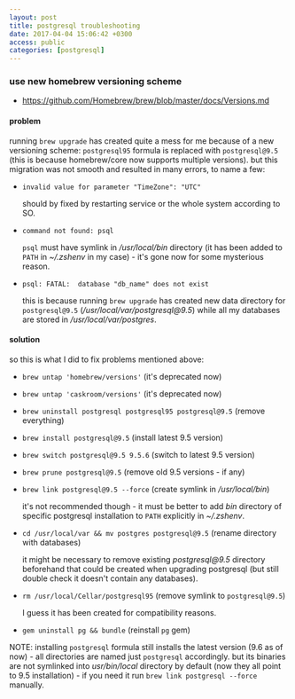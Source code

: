 ```yaml
---
layout: post
title: postgresql troubleshooting
date: 2017-04-04 15:06:42 +0300
access: public
categories: [postgresql]
---
```


<!-- more -->

### use new homebrew versioning scheme

- <https://github.com/Homebrew/brew/blob/master/docs/Versions.md>

#### problem

running `brew upgrade` has created quite a mess for me because of a new
versioning scheme: `postgresql95` formula is replaced with `postgresql@9.5`
(this is because homebrew/core now supports multiple versions).
but this migration was not smooth and resulted in many errors, to name a few:

- `invalid value for parameter "TimeZone": "UTC"`

  should by fixed by restarting service or the whole system according to SO.

- `command not found: psql`

  `psql` must have symlink in _/usr/local/bin_ directory
  (it has been added to `PATH` in _~/.zshenv_ in my case) -
  it's gone now for some mysterious reason.

- `psql: FATAL:  database "db_name" does not exist`

  this is because running `brew upgrade` has created new data directory for
  `postgresql@9.5` (_/usr/local/var/postgresql@9.5_) while all my databases
  are stored in _/usr/local/var/postgres_.

#### solution

so this is what I did to fix problems mentioned above:

- `brew untap 'homebrew/versions'` (it's deprecated now)
- `brew untap 'caskroom/versions'` (it's deprecated now)
- `brew uninstall postgresql postgresql95 postgresql@9.5` (remove everything)
- `brew install postgresql@9.5` (install latest 9.5 version)
- `brew switch postgresql@9.5 9.5.6` (switch to latest 9.5 version)
- `brew prune postgresql@9.5` (remove old 9.5 versions - if any)
- `brew link postgresql@9.5 --force` (create symlink in _/usr/local/bin_)

  it's not recommended though - it must be better to add _bin_ directory
  of specific postgresql installation to `PATH` explicitly in _~/.zshenv_.

- `cd /usr/local/var && mv postgres postgresql@9.5` (rename directory with databases)

  it might be necessary to remove existing _postgresql@9.5_ directory
  beforehand that could be created when upgrading postgresql
  (but still double check it doesn't contain any databases).

- `rm /usr/local/Cellar/postgresql95` (remove symlink to `postgresql@9.5`)

  I guess it has been created for compatibility reasons.

- `gem uninstall pg && bundle` (reinstall `pg` gem)

NOTE: installing `postgresql` formula still installs the latest version
      (9.6 as of now) - all directories are named just `postgresql` accordingly.
      but its binaries are not symlinked into _usr/bin/local_ directory
      by default (now they all point to 9.5 installation) -
      if you need it run `brew link postgresql --force` manually.
